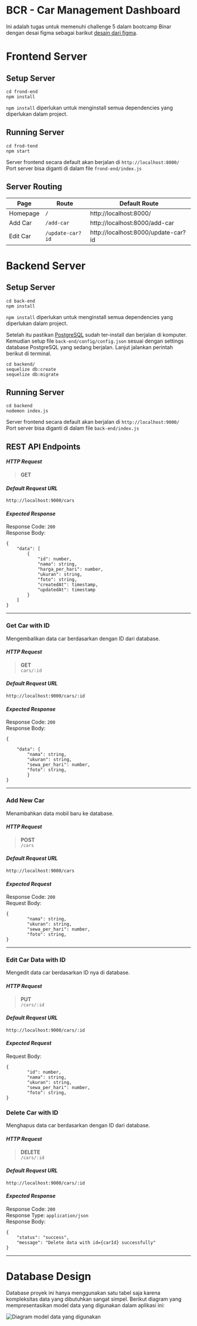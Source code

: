 # BCR - Car Management Dashboard

Ini adalah tugas untuk memenuhi challenge 5 dalam bootcamp Binar dengan desai figma sebagai barikut [desain dari figma](<https://www.figma.com/file/BauisL5XNnbfGxqvvq6Bh9/BCR---Car-Management-Dashboard-(Copy)?node-id=18343%3A5831>).

# Frontend Server

## Setup Server

    cd frond-end
    npm install

`npm install` diperlukan untuk menginstall semua dependencies yang diperlukan dalam project.

## Running Server

    cd frod-tend
    npm start

Server frontend secara default akan berjalan di `http://localhost:8000/`  
Port server bisa diganti di dalam file `frond-end/index.js`

## Server Routing

| Page     | Route            | Default Route                       |
| -------- | ---------------- | ----------------------------------- |
| Homepage | `/`              | http://localhost:8000/              |
| Add Car  | `/add-car`       | http://localhost:8000/add-car       |
| Edit Car | `/update-car?id` | http://localhost:8000/update-car?id |

# Backend Server

## Setup Server

    cd back-end
    npm install

`npm install` diperlukan untuk menginstall semua dependencies yang diperlukan dalam project.

Setelah itu pastikan [PostgreSQL](https://www.postgresql.org/download/) sudah ter-install dan berjalan di komputer. Kemudian setup file `back-end/config/config.json` sesuai dengan settings database PostgreSQL yang sedang berjalan. Lanjut jalankan perintah berikut di terminal.

    cd backend/
    sequelize db:create
    sequelize db:migrate

## Running Server

    cd backend
    nodemon index.js

Server frontend secara default akan berjalan di `http://localhost:9000/`  
Port server bisa diganti di dalam file `back-end/index.js`

## REST API Endpoints

#### _HTTP Request_

> **GET**

#### _Default Request URL_

    http://localhost:9000/cars

#### _Expected Response_

Response Code: `200`  
Response Body:

    {
    	"data": [
    		{
    			"id": number,
    			"nama": string,
    			"harga_per_hari": number,
    			"ukuran": string,
    			"foto": string,
    			"createdAt": timestamp,
    			"updatedAt": timestamp
    		}
    	]
    }

---

### Get Car with ID

Mengembalikan data car berdasarkan dengan ID dari database.

#### _HTTP Request_

> **GET**  
> `cars/:id`

#### _Default Request URL_

    http://localhost:9000/cars/:id

#### _Expected Response_

Response Code: `200`  
Response Body:

    {

    	"data": {
    		"nama": string,
    		"ukuran": string,
    		"sewa_per_hari": number,
    		"foto": string,
            }
    }

---

### Add New Car

Menambahkan data mobil baru ke database.

#### _HTTP Request_

> **POST**  
> `/cars`

#### _Default Request URL_

    http://localhost:9000/cars

#### _Expected Request_

Response Code: `200`  
Request Body:

    {
    		"nama": string,
    		"ukuran": string,
    		"sewa_per_hari": number,
    		"foto": string,
    }

---

### Edit Car Data with ID

Mengedit data car berdasarkan ID nya di database.

#### _HTTP Request_

> **PUT**  
> `/cars/:id`

#### _Default Request URL_

    http://localhost:9000/cars/:id

#### _Expected Request_

Request Body:

    {
    		"id": number,
    		"nama": string,
    		"ukuran": string,
    		"sewa_per_hari": number,
    		"foto": string,
    }

### Delete Car with ID

Menghapus data car berdasarkan dengan ID dari database.

#### _HTTP Request_

> **DELETE**  
> `/cars/:id`

#### _Default Request URL_

    http://localhost:9000/cars/:id

#### _Expected Response_

Response Code: `200`  
Response Type: `application/json`  
Response Body:

    {
        "status": "success",
        "message": "Delete data with id={carId} successfully"
    }

---

# Database Design

Database proyek ini hanya menggunakan satu tabel saja karena kompleksitas data yang dibutuhkan sangat simpel. Berikut diagram yang mempresentasikan model data yang digunakan dalam aplikasi ini:

![Diagram model data yang digunakan](./img/Untitled.png)

